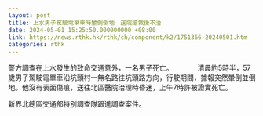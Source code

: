 ```yaml
---
layout: post
title: 上水男子駕駛電單車時暈倒倒地　送院搶救後不治
date: 2024-05-01 15:25:50.000000000 +08:00
link: https://news.rthk.hk/rthk/ch/component/k2/1751366-20240501.htm
categories: rthk
---
```


警方調查在上水發生的致命交通意外，一名男子死亡。
　　　
清晨約5時半，57歲男子駕駛電單車沿坑頭村一無名路往坑頭路方向，行駛期間，據報突然暈倒並倒地。他沒有表面傷痕，送往北區醫院治理時昏迷，上午7時許被證實死亡。

新界北總區交通部特別調查隊跟進調查案件。
